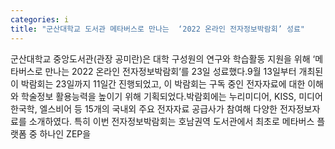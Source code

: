 ```yaml
---
categories: i
title: "군산대학교 도서관 메타버스로 만나는  ‘2022 온라인 전자정보박람회’ 성료"
---
```

군산대학교 중앙도서관(관장 공미란)은 대학 구성원의 연구와 학습활동 지원을 위해 ‘메타버스로 만나는 2022 온라인 전자정보박람회’를 23일 성료했다.9월 13일부터 개최된 이 박람회는 23일까지 11일간 진행되었고, 이 박람회는 구독 중인 전자자료에 대한 이해와 학술정보 활용능력을 높이기 위해 기획되었다.박람회에는 누리미디어, KISS, 미디어한국학, 엘스비어 등 15개의 국내외 주요 전자자료 공급사가 참여해 다양한 전자정보자료를 소개하였다. 특히 이번 전자정보박람회는 호남권역 도서관에서 최초로 메타버스 플랫폼 중 하나인 ZEP을